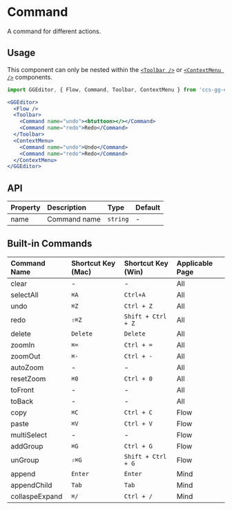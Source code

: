 # Command

A command for different actions.

## Usage

This component can only be nested within the [`<Toolbar />`](./toolbar.en-US.md) or [`<ContextMenu />`](./contextMenu.en-US.md) components.

```jsx
import GGEditor, { Flow, Command, Toolbar, ContextMenu } from 'ccs-gg-editor';

<GGEditor>
  <Flow />
  <Toolbar>
    <Command name="undo"><btuttoon></></Command>
    <Command name="redo">Redo</Command>
  </Toolbar>
  <ContextMenu>
    <Command name="undo">Undo</Command>
    <Command name="redo">Redo</Command>
  </ContextMenu>
</GGEditor>
```

## API

| Property | Description | Type | Default |
| :--- | :--- | :--- | :--- |
| name | Command name | `string` | - |

## Built-in Commands

|  Command Name | Shortcut Key (Mac) | Shortcut Key (Win) | Applicable Page |
| :--- | :--- | :--- | :--- |
| clear | - | - | All |
| selectAll | `⌘A` | `Ctrl+A` | All |
| undo | `⌘Z` | `Ctrl + Z` | All |
| redo | `⇧⌘Z` | `Shift + Ctrl + Z` | All |
| delete | `Delete` | `Delete` | All |
| zoomIn | `⌘=` | `Ctrl + =` | All |
| zoomOut | `⌘-` | `Ctrl + -` | All |
| autoZoom | - | - | All |
| resetZoom | `⌘0` | `Ctrl + 0` | All |
| toFront | - | - | All |
| toBack | - | - | All |
| copy | `⌘C` | `Ctrl + C` | Flow |
| paste | `⌘V` | `Ctrl + V` | Flow |
| multiSelect | - | - | Flow |
| addGroup | `⌘G` | `Ctrl + G` | Flow |
| unGroup | `⇧⌘G` | `Shift + Ctrl + G` | Flow |
| append | `Enter` | `Enter` | Mind |
| appendChild | `Tab` | `Tab` | Mind |
| collaspeExpand | `⌘/` | `Ctrl + /` | Mind |
